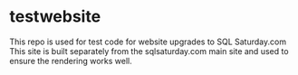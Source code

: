 # testwebsite
This repo is used for test code for website upgrades to SQL Saturday.com This site is built separately from the sqlsaturday.com main site and used to ensure the rendering works well.

